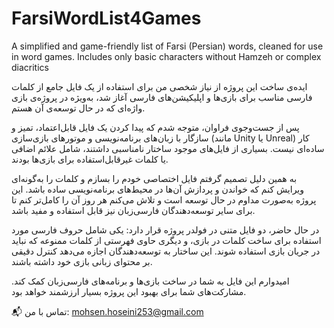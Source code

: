 # FarsiWordList4Games
A simplified and game-friendly list of Farsi (Persian) words, cleaned for use in word games. Includes only basic characters without Hamzeh or complex diacritics


ایده‌ی ساخت این پروژه از نیاز شخصی من برای استفاده از یک فایل جامع از کلمات فارسی مناسب برای بازی‌ها و اپلیکیشن‌های فارسی آغاز شد، به‌ویژه در پروژه‌ی بازی واژه‌ای که در حال توسعه‌ی آن هستم.

پس از جست‌وجوی فراوان، متوجه شدم که پیدا کردن یک فایل قابل‌اعتماد، تمیز و سازگار با زبان‌های برنامه‌نویسی و موتورهای بازی‌سازی (مانند Unity یا Unreal) کار ساده‌ای نیست. بسیاری از فایل‌های موجود ساختار نامناسبی داشتند، شامل علائم اضافی یا کلمات غیرقابل‌استفاده برای بازی‌ها بودند.

به همین دلیل تصمیم گرفتم فایل اختصاصی خودم را بسازم و کلمات را به‌گونه‌ای ویرایش کنم که خواندن و پردازش آن‌ها در محیط‌های برنامه‌نویسی ساده باشد. این پروژه به‌صورت مداوم در حال توسعه است و تلاش می‌کنم هر روز آن را کامل‌تر کنم تا برای سایر توسعه‌دهندگان فارسی‌زبان نیز قابل استفاده و مفید باشد.

در حال حاضر، دو فایل متنی در فولدر پروژه قرار دارد: یکی شامل حروف فارسی مورد استفاده برای ساخت کلمات در بازی، و دیگری حاوی فهرستی از کلمات ممنوعه که نباید در جریان بازی استفاده شوند. این ساختار به توسعه‌دهندگان اجازه می‌دهد کنترل دقیقی بر محتوای زبانی بازی خود داشته باشند.

امیدوارم این فایل به شما در ساخت بازی‌ها و برنامه‌های فارسی‌زبان کمک کند. مشارکت‌های شما برای بهبود این پروژه بسیار ارزشمند خواهد بود.

📬 تماس با من:
mohsen.hoseini253@gmail.com
